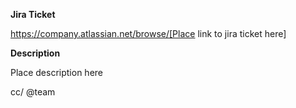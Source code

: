 **Jira Ticket**

https://company.atlassian.net/browse/[Place link to jira ticket here]

**Description**

Place description here

cc/ @team